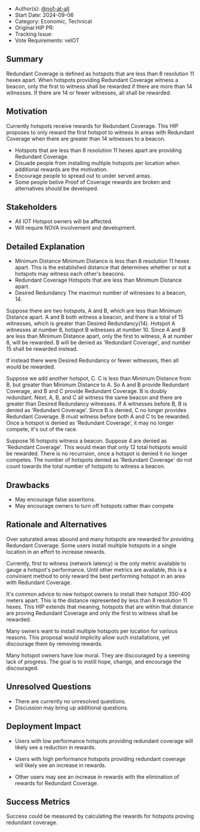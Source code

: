 - Author(s): [@no1-at-all](https://github.com/No1-at-all)
- Start Date: 2024-09-06
- Category: Economic, Technical
- Original HIP PR: 
- Tracking Issue: 
- Vote Requirements: veIOT

## Summary
Redundant Coverage is defined as hotspots that are less than 8 resolution 11 hexes apart.  When hotspots providing Redundant Coverage witness a beacon, only the first to witness shall be rewarded if there are more than 14 witnesses.  If there are 14 or fewer witnesses, all shall be rewarded.

## Motivation
Currently hotspots receive rewards for Redundant Coverage.  This HIP proposes to only reward the first hotspot to witness in areas with Redundant Coverage when there are greater than 14 witnesses to a beacon.
- Hotspots that are less than 8 resolution 11 hexes apart are providing Redundant Coverage.
- Disuade people from installing multiple hotspots per location when additional rewards are the motivation.
- Encourage people to spread out to under served areas.
- Some people belive Proof of Coverage rewards are broken and alternatives should be developed.

## Stakeholders
- All IOT Hotspot owners will be affected.
- Will require NOVA involvement and development.

## Detailed Explanation

- Minimum Distance
    Minimum Distance is less than 8 resolution 11 hexes apart.  This is the established distance that determines whether or not a hotspots may witness each other's beacons.
- Redundant Coverage
    Hotspots that are less than Minimum Distance apart.
- Desired Redundancy
    The maximun number of witnesses to a beacon, 14.

Suppose there are two hotspots, A and B, which are less than Minimum Distance apart.  A and B both witness a beacon, and there is a total of 15 witnesses, which is greater than Desired Redundancy(14). Hotspot A witnesses at number 8, hotspot B witnesses at number 10. Since A and B are less than Minimum Distance apart, only the first to witness, A at number 8, will be rewarded.  B will be denied as 'Redundant Coverage', and number 15 shall be rewarded instead.

If instead there were Desired Redundancy or fewer witnesses, then all would be rewarded.

Suppose we add another hotspot, C. C is less than Minimum Distance from B, but greater than Minimum Distance to A.  So A and B provide Redundant Coverage, and B and C provide Redundant Coverage.  B is doubly redundant.  Next,  A, B, and C all witness the same beacon and there are greater than Desired Redundancy witnesses.  If A witnesses before B, B is denied as 'Redundant Coverage'.  Since B is denied, C no longer provides Redundant Coverage. B must witness before both A and C to be rewarded.  Once a hotspot is denied as 'Redundant Coverage', it may no longer compete, it's out of the race.

Suppose 16 hotspots witness a beacon.  Suppose 4 are denied as 'Redundant Coverage'.  This would mean that only 12 total hotspots would be rewarded.  There is no recurrsion, once a hotspot is denied it no longer competes.  The number of hotspots denied as 'Redundant Coverage' do not count towards the total number of hotspots to witness a beacon.

## Drawbacks
- May encourage false assertions.
- May encourage owners to turn off hotspots rather than compete

## Rationale and Alternatives
Over saturated areas abound and many hotspots are rewarded for providing Redundant Coverage.  Some users install multiple hotspots in a single location in an effort to increase rewards.  

Currently, first to witness (network latency) is the only metric available to gauge a hotspot's performance.  Until other metrics are available, this is a convinient method to only reward the best performing hotspot in an area with Redundant Coverage.

It's common advice to new hotspot owners to install their hotspot 350-400 meters apart.  This is the distance represented by less than 8 resolution 11 hexes.  This HIP extends that meaning, hotspots that are within that distance are proving Redundant Coverage and only the first to witness shall be rewarded.

Many owners want to install multiple hotspots per location for various reasons.  This proposal would implicity allow such installations, yet discourage them by removing rewards.

Many hotspot owners have low moral.  They are discouraged by a seeming lack of progress.  The goal is to instill hope, change, and encourage the discouraged.

## Unresolved Questions
- There are currently no unresolved questions.
- Discussion may bring up additional questions.

## Deployment Impact
- Users with low performance hotspots providing redundant coverage will likely see a reduction in rewards. 

- Users with high performance hotspots providing redundant coverage will likely see an increase in rewards.  

- Other users may see an increase in rewards with the elimination of rewards for Redundant Coverage.

## Success Metrics
Success could be measured by calculating the rewards for hotspots proving redundant coverage.

